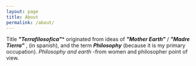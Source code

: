 ```yaml
---
layout: page
title: About
permalink: /about/
---
```


 

Title ***"Terrafilosofica"**** originated from ideas of 
***"Mother Earth"*** / ***"Madre Tierra"*** , (in spanish),  and the term  ***Philosophy*** (because it is my primary occupation). *Philosophy and earth* -from women and philosopher point of view.



